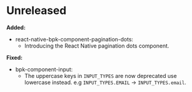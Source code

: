 # Unreleased

**Added:**
- react-native-bpk-component-pagination-dots:
  - Introducing the React Native pagination dots component.

**Fixed:**
- bpk-component-input:
  - The uppercase keys in `INPUT_TYPES` are now deprecated use lowercase instead. e.g `INPUT_TYPES.EMAIL` -> `INPUT_TYPES.email`.
